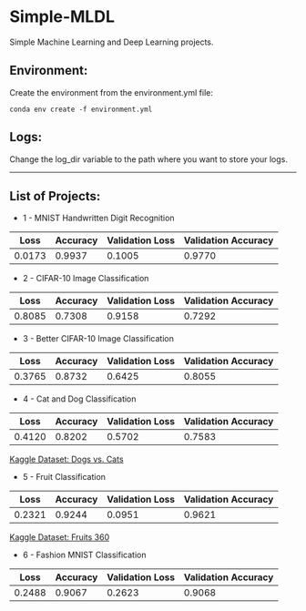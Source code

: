 # Simple-MLDL

Simple Machine Learning and Deep Learning projects.

## Environment:

Create the environment from the environment.yml file:

`conda env create -f environment.yml`

## Logs:

Change the log_dir variable to the path where you want to store your logs.

---

## List of Projects:

- 1 - MNIST Handwritten Digit Recognition

| Loss   | Accuracy | Validation Loss | Validation Accuracy |
| ------ | -------- | --------------- | ------------------- |
| 0.0173 | 0.9937   | 0.1005          | 0.9770              |

- 2 - CIFAR-10 Image Classification

| Loss   | Accuracy | Validation Loss | Validation Accuracy |
| ------ | -------- | --------------- | ------------------- |
| 0.8085 | 0.7308   | 0.9158          | 0.7292              |

- 3 - Better CIFAR-10 Image Classification

| Loss   | Accuracy | Validation Loss | Validation Accuracy |
| ------ | -------- | --------------- | ------------------- |
| 0.3765 | 0.8732   | 0.6425          | 0.8055              |

- 4 - Cat and Dog Classification

| Loss   | Accuracy | Validation Loss | Validation Accuracy |
| ------ | -------- | --------------- | ------------------- |
| 0.4120 | 0.8202   | 0.5702          | 0.7583              |

[Kaggle Dataset: Dogs vs. Cats](https://www.kaggle.com/c/dogs-vs-cats)

- 5 - Fruit Classification

| Loss   | Accuracy | Validation Loss | Validation Accuracy |
| ------ | -------- | --------------- | ------------------- |
| 0.2321 | 0.9244   | 0.0951          | 0.9621              |

[Kaggle Dataset: Fruits 360](https://www.kaggle.com/moltean/fruits)

- 6 - Fashion MNIST Classification

| Loss   | Accuracy | Validation Loss | Validation Accuracy |
| ------ | -------- | --------------- | ------------------- |
| 0.2488 | 0.9067   | 0.2623          | 0.9068              |
